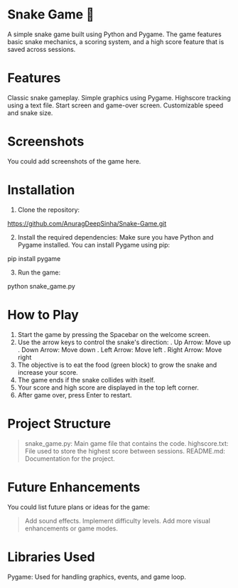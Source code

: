 # Snake Game 🐍
A simple snake game built using Python and Pygame. The game features basic snake mechanics, a scoring system, and a high score feature that is saved across sessions.

# Features
Classic snake gameplay.
Simple graphics using Pygame.
Highscore tracking using a text file.
Start screen and game-over screen.
Customizable speed and snake size.

# Screenshots
You could add screenshots of the game here.

# Installation

1. Clone the repository:

https://github.com/AnuragDeepSinha/Snake-Game.git


2. Install the required dependencies: Make sure you have Python and Pygame installed. You can install Pygame using pip:
   
pip install pygame

3. Run the game:

python snake_game.py

# How to Play
1. Start the game by pressing the Spacebar on the welcome screen.
2. Use the arrow keys to control the snake's direction:
       . Up Arrow: Move up
       . Down Arrow: Move down
       . Left Arrow: Move left
       . Right Arrow: Move right
3. The objective is to eat the food (green block) to grow the snake and increase your score.
4. The game ends if the snake collides with itself.
5. Your score and high score are displayed in the top left corner.
6. After game over, press Enter to restart.
   
# Project Structure
 > snake_game.py: Main game file that contains the code.
 > highscore.txt: File used to store the highest score between sessions.
 > README.md: Documentation for the project.

# Future Enhancements 
You could list future plans or ideas for the game:
  > Add sound effects.
  > Implement difficulty levels.
  > Add more visual enhancements or game modes.
> 
# Libraries Used
Pygame: Used for handling graphics, events, and game loop.
